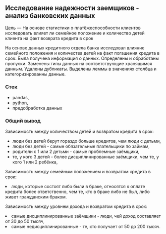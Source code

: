 ## Исследование надежности заемщиков - анализ банковских данных</b>
    
Цель — На основе статистики о платёжеспособности клиентов исследовать влияет ли семейное положение и количество детей клиента на факт возврата кредита в срок

На основе данных кредитного отдела банка исследовал влияние семейного положения и
количества детей на факт погашения кредита в срок. Была получена информация о
данных. Определены и обработаны пропуски. Заменены типы данных на соответствующие
хранящимся данным. Удалены дубликаты. Выделены леммы в значениях столбца и
категоризированны данные.

### Стек
<ul>
        <li>pandas,</li>
        <li>python,</li>
        <li>предобработка данных</li>
</ul>    

### Общий вывод
Зависимость между количеством детей и возвратом кредита в срок:
<ul><li>люди без детей берут гораздо больше кредитов, чем люди с детьми,</li>
<li>люди без детей - самые обязательные плательщики по займам,</li>
<li>родители с 1 или 2 детьми - самые проблемные заёмщики,</li>
<li>те, у кого 3 детей - более дисциплинированные заёмщики, чем те, у кого 1 или 2 ребёнка,</li></ul>  

  Зависимость между семейным положением и возвратом кредита в срок:
<li>люди, которые состоят либо были в браке, относятся к оплате кредита более ответственно, чем те, кто в браке либо не был, либо живет гражданским браком.</li></ul> 

  
  Зависимость между уровнем дохода и возвратом кредита в срок:
 <li>самые дисциплинированные заёмщики - люди, чей доход составляет от 30 до 50 тысяч,</li>
 <li>самые недисциплинированные - те, кто получает от 50 до 200 тысяч.</li>

